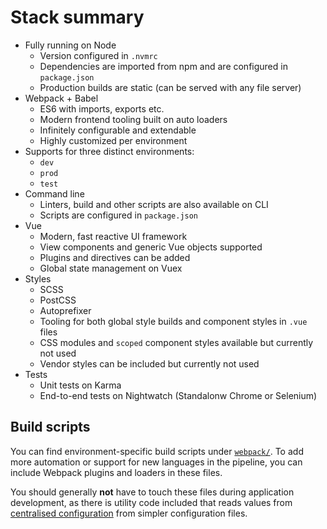 
# Stack summary

- Fully running on Node
	- Version configured in `.nvmrc`
	- Dependencies are imported from npm and are configured in `package.json`
	- Production builds are static (can be served with any file server)
- Webpack + Babel
	- ES6 with imports, exports etc.
	- Modern frontend tooling built on auto loaders
	- Infinitely configurable and extendable
	- Highly customized per environment
- Supports for three distinct environments:
	- `dev`
	- `prod`
	- `test`
- Command line
	- Linters, build and other scripts are also available on CLI
	- Scripts are configured in `package.json`
- Vue
	- Modern, fast reactive UI framework
	- View components and generic Vue objects supported
	- Plugins and directives can be added
	- Global state management on Vuex
- Styles
	- SCSS
	- PostCSS
	- Autoprefixer
	- Tooling for both global style builds and component styles in `.vue` files
	- CSS modules and `scoped` component styles available but currently not used
	- Vendor styles can be included but currently not used
- Tests
	- Unit tests on Karma
	- End-to-end tests on Nightwatch (Standalonw Chrome or Selenium)

## Build scripts

You can find environment-specific build scripts under [`webpack/`](https://github.com/Eiskis/bellevue/tree/master/webpack). To add more automation or support for new languages in the pipeline, you can include Webpack plugins and loaders in these files.

You should generally **not** have to touch these files during application development, as there is utility code included that reads values from [centralised configuration](../app/configuration.md) from simpler configuration files.
